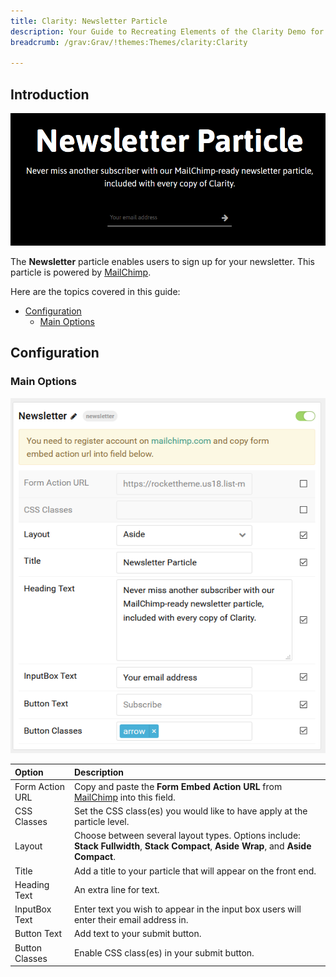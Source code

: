 ```yaml
---
title: Clarity: Newsletter Particle
description: Your Guide to Recreating Elements of the Clarity Demo for Grav
breadcrumb: /grav:Grav/!themes:Themes/clarity:Clarity

---
```


## Introduction

![](assets/particle_newsletter1.png)

The **Newsletter** particle enables users to sign up for your newsletter. This particle is powered by [MailChimp](http://mailchimp.com/).

Here are the topics covered in this guide:

* [Configuration](#configuration)
    - [Main Options](#main-options)

## Configuration

### Main Options

![](assets/particle_newsletter2.png)

| Option          | Description                                                                                                                          |
| :-----          | :-----                                                                                                                               |
| Form Action URL | Copy and paste the **Form Embed Action URL** from [MailChimp](http://mailchimp.com/) into this field.                                |
| CSS Classes     | Set the CSS class(es) you would like to have apply at the particle level.                                                            |
| Layout          | Choose between several layout types. Options include: **Stack Fullwidth**, **Stack Compact**, **Aside Wrap**, and **Aside Compact**. |
| Title           | Add a title to your particle that will appear on the front end.                                                                      |
| Heading Text    | An extra line for text.                                                                                                              |
| InputBox Text   | Enter text you wish to appear in the input box users will enter their email address in.                                              |
| Button Text     | Add text to your submit button.                                                                                                      |
| Button Classes  | Enable CSS class(es) in your submit button.                                                                                          |
